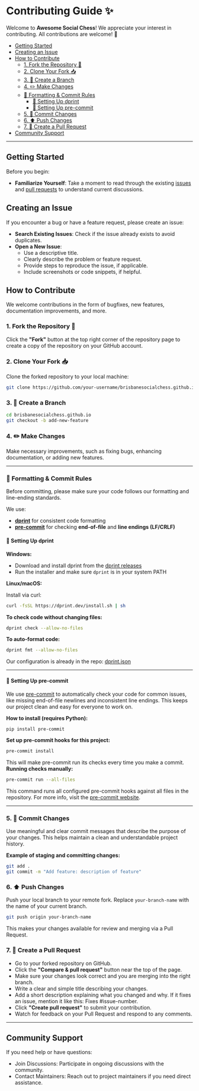 # Contributing Guide ✨

Welcome to **Awesome Social Chess**! We appreciate your interest in contributing. All contributions are welcome! 💖

<!-- START doctoc generated TOC please keep comment here to allow auto update -->
<!-- DON'T EDIT THIS SECTION, INSTEAD RE-RUN doctoc TO UPDATE -->

- [Getting Started](#getting-started)
- [Creating an Issue](#creating-an-issue)
- [How to Contribute](#how-to-contribute)
  - [1. Fork the Repository 🔗](#1-fork-the-repository-)
  - [2. Clone Your Fork 📥](#2-clone-your-fork-)
  - [3. 🌿 Create a Branch](#3--create-a-branch)
  - [4. ✏️ Make Changes](#4--make-changes)
  - [📐 Formatting & Commit Rules](#-formatting--commit-rules)
    - [🔧 Setting Up dprint](#-setting-up-dprint)
    - [🧪 Setting Up pre-commit](#%F0%9F%A7%AA-setting-up-pre-commit)
  - [5. 📝 Commit Changes](#5--commit-changes)
  - [6. ⬆️ Push Changes](#6--push-changes)
  - [7. 🔄 Create a Pull Request](#7--create-a-pull-request)
- [Community Support](#community-support)

<!-- END doctoc generated TOC please keep comment here to allow auto update -->

---

## Getting Started

Before you begin:

- **Familiarize Yourself**: Take a moment to read through the existing [issues](https://github.com/brisbanesocialchess/brisbanesocialchess.github.io/issues) and [pull requests](https://github.com/brisbanesocialchess/brisbanesocialchess.github.io/pulls) to understand current discussions.

## Creating an Issue

If you encounter a bug or have a feature request, please create an issue:

- **Search Existing Issues**: Check if the issue already exists to avoid duplicates.
- **Open a New Issue**:
  - Use a descriptive title.
  - Clearly describe the problem or feature request.
  - Provide steps to reproduce the issue, if applicable.
  - Include screenshots or code snippets, if helpful.

## How to Contribute

We welcome contributions in the form of bugfixes, new features, documentation improvements, and more.

### 1. Fork the Repository 🔗

Click the **"Fork"** button at the top right corner of the repository page to create a copy of the repository on your GitHub account.

### 2. Clone Your Fork 📥

Clone the forked repository to your local machine:

```bash
git clone https://github.com/your-username/brisbanesocialchess.github.io.git
```

### 3. 🌿 Create a Branch

```bash
cd brisbanesocialchess.github.io
git checkout -b add-new-feature
```

### 4. ✏️ Make Changes

Make necessary improvements, such as fixing bugs, enhancing documentation, or adding new features.

---

### 📐 Formatting & Commit Rules

Before committing, please make sure your code follows our formatting and line-ending standards.

We use:

- [**dprint**](https://dprint.dev) for consistent code formatting
- [**pre-commit**](https://pre-commit.com) for checking **end-of-file** and **line endings (LF/CRLF)**

#### 🔧 Setting Up dprint

**Windows:**

- Download and install dprint from the [dprint releases](https://github.com/dprint/dprint/releases)
- Run the installer and make sure `dprint` is in your system PATH

**Linux/macOS:**

Install via curl:

```bash
curl -fsSL https://dprint.dev/install.sh | sh
```

**To check code without changing files:**

```bash
dprint check --allow-no-files
```

**To auto-format code:**

```bash
dprint fmt --allow-no-files
```

Our configuration is already in the repo: [dprint.json](./dprint.json)

---

#### 🧪 Setting Up pre-commit

We use [pre-commit](https://pre-commit.com/) to automatically check your code for common issues, like missing end-of-file newlines and inconsistent line endings. This keeps our project clean and easy for everyone to work on.

**How to install (requires Python):**

```bash
pip install pre-commit
```

**Set up pre-commit hooks for this project:**

```bash
pre-commit install
```

This will make pre-commit run its checks every time you make a commit.
**Running checks manually:**

```bash
pre-commit run --all-files
```

This command runs all configured pre-commit hooks against all files in the repository.
For more info, visit the [pre-commit website](https://pre-commit.com/).

---

### 5. 📝 Commit Changes

Use meaningful and clear commit messages that describe the purpose of your changes. This helps maintain a clean and understandable project history.

**Example of staging and committing changes:**

```bash
git add .
git commit -m "Add feature: description of feature"
```

### 6. ⬆️ Push Changes

Push your local branch to your remote fork. Replace `your-branch-name` with the name of your current branch.

```bash
git push origin your-branch-name
```

This makes your changes available for review and merging via a Pull Request.

### 7. 🔄 Create a Pull Request

- Go to your forked repository on GitHub.
- Click the **"Compare & pull request"** button near the top of the page.
- Make sure your changes look correct and you are merging into the right branch.
- Write a clear and simple title describing your changes.
- Add a short description explaining what you changed and why. If it fixes an issue, mention it like this: Fixes #issue-number.
- Click **"Create pull request"** to submit your contribution.
- Watch for feedback on your Pull Request and respond to any comments.

---

## Community Support

If you need help or have questions:

- Join Discussions: Participate in ongoing discussions with the community.
- Contact Maintainers: Reach out to project maintainers if you need direct assistance.
